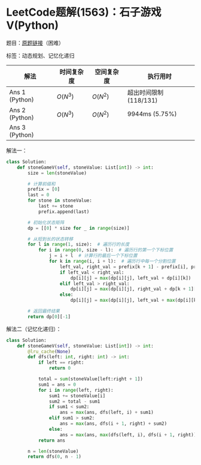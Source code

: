 # LeetCode题解(1563)：石子游戏V(Python)

题目：[原题链接](https://leetcode-cn.com/problems/stone-game-v/)（困难）

标签：动态规划、记忆化递归

| 解法           | 时间复杂度 | 空间复杂度 | 执行用时              |
| -------------- | ---------- | ---------- | --------------------- |
| Ans 1 (Python) | $O(N^3)$   | $O(N^2)$   | 超出时间限制(118/131) |
| Ans 2 (Python) | $O(N^3)$   | $O(N^2)$   | 9944ms (5.75%)        |
| Ans 3 (Python) |            |            |                       |

解法一：

```python
class Solution:
    def stoneGameV(self, stoneValue: List[int]) -> int:
        size = len(stoneValue)

        # 计算前缀和
        prefix = [0]
        last = 0
        for stone in stoneValue:
            last += stone
            prefix.append(last)

        # 初始化状态矩阵
        dp = [[0] * size for _ in range(size)]

        # 从短到长的状态转移
        for l in range(1, size):  # 遍历行的长度
            for i in range(0, size - l):  # 遍历行的第一个下标位置
                j = i + l  # 计算行的最后一个下标位置
                for k in range(i, i + l):  # 遍历行中每一个分割位置
                    left_val, right_val = prefix[k + 1] - prefix[i], prefix[j + 1] - prefix[k + 1]
                    if left_val < right_val:
                        dp[i][j] = max(dp[i][j], left_val + dp[i][k])
                    elif left_val > right_val:
                        dp[i][j] = max(dp[i][j], right_val + dp[k + 1][j])
                    else:
                        dp[i][j] = max(dp[i][j], left_val + max(dp[i][k], dp[k + 1][j]))

        # 返回最终结果
        return dp[0][-1]
```

解法二（记忆化递归）：

```python
class Solution:
    def stoneGameV(self, stoneValue: List[int]) -> int:
        @lru_cache(None)
        def dfs(left: int, right: int) -> int:
            if left == right:
                return 0

            total = sum(stoneValue[left:right + 1])
            sum1 = ans = 0
            for i in range(left, right):
                sum1 += stoneValue[i]
                sum2 = total - sum1
                if sum1 < sum2:
                    ans = max(ans, dfs(left, i) + sum1)
                elif sum1 > sum2:
                    ans = max(ans, dfs(i + 1, right) + sum2)
                else:
                    ans = max(ans, max(dfs(left, i), dfs(i + 1, right)) + sum1)
            return ans

        n = len(stoneValue)
        return dfs(0, n - 1)
```

